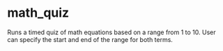 # math_quiz

Runs a timed quiz of math equations based on a range from 1 to 10. User can specify the start and end of the range for both terms.
